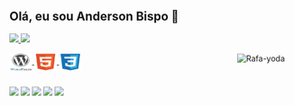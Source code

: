 ## Olá, eu sou Anderson Bispo 👋

<div>
  <a href="https://github.com/devandersonbispo">
  <img height="180em" src="https://github-readme-stats.vercel.app/api?username=devandersonbispo&show_icons=true&theme=dark&include_all_commits=true&count_private=true"/>
  <img height="180em" src="https://github-readme-stats.vercel.app/api/top-langs/?username=devandersonbispo&layout=compact&langs_count=7&theme=dark"/>
</div>
<div style="display: inline_block"><br>
  <img align="center" alt="Rafa-WP" height="30" width="40" src="https://raw.githubusercontent.com/devicons/devicon/master/icons/wordpress/wordpress-original.svg">
  <img align="center" alt="Rafa-HTML" height="30" width="40" src="https://raw.githubusercontent.com/devicons/devicon/master/icons/html5/html5-original.svg">
  <img align="center" alt="Rafa-CSS" height="30" width="40" src="https://raw.githubusercontent.com/devicons/devicon/master/icons/css3/css3-original.svg">
  <img align="right" alt="Rafa-yoda" src="https://saturno6studio.com.br/img/anderson-bispo.jpg" width="100px" height="128px">
</div>
  
  ##
 
<div> 
  <a href="https://www.youtube.com/channel/UCWraXVJNUXd9BkJ2-mqw6HA" target="_blank"><img src="https://img.shields.io/badge/YouTube-FF0000?style=for-the-badge&logo=youtube&logoColor=white" target="_blank"></a>
  <a href="https://www.instagram.com/dev.andersonbispo/" target="_blank"><img src="https://img.shields.io/badge/-Instagram-%23E4405F?style=for-the-badge&logo=instagram&logoColor=white" target="_blank"></a>
 	<a href="https://www.twitch.tv/nikozera_" target="_blank"><img src="https://img.shields.io/badge/Twitch-9146FF?style=for-the-badge&logo=twitch&logoColor=white" target="_blank"></a>
 <a href="https://discord.gg/E3F6pQuRDc" target="_blank"><img src="https://img.shields.io/badge/Discord-7289DA?style=for-the-badge&logo=discord&logoColor=white" target="_blank"></a> 
  <a href = "mailto:dev.andersonbispo@gmail.com"><img src="https://img.shields.io/badge/-Gmail-%23333?style=for-the-badge&logo=gmail&logoColor=white" target="_blank"></a>
 
  
 
</div>
